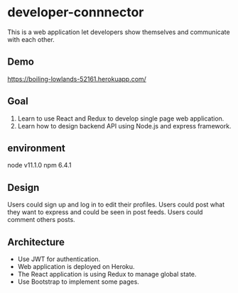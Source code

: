 # developer-connnector
This is a web application let developers show themselves and communicate with each other.

## Demo 
https://boiling-lowlands-52161.herokuapp.com/

## Goal
1. Learn to use React and Redux to develop single page web application.
2. Learn how to design backend API using Node.js and express framework.

## environment   
node v11.1.0
npm 6.4.1

## Design
Users could sign up and log in to edit their profiles.
Users could post what they want to express and could be seen in post feeds.
Users could comment others posts.

## Architecture

* Use JWT for authentication.
* Web application is deployed on Heroku.
* The React application is using Redux to manage global state.
* Use Bootstrap to implement some pages.

